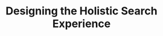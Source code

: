 ---
layout: event
title: Designing the Holistic Search Experience
event: Lucene Revolution
location: San Francisco, USA
eventurl: http://www.youtube.com/watch?v=7dROpWhxf0U
slidesurl: http://www.slideshare.net/tylertate/designing-the-search-experience
videourl: http://www.youtube.com/watch?v=7dROpWhxf0U
---